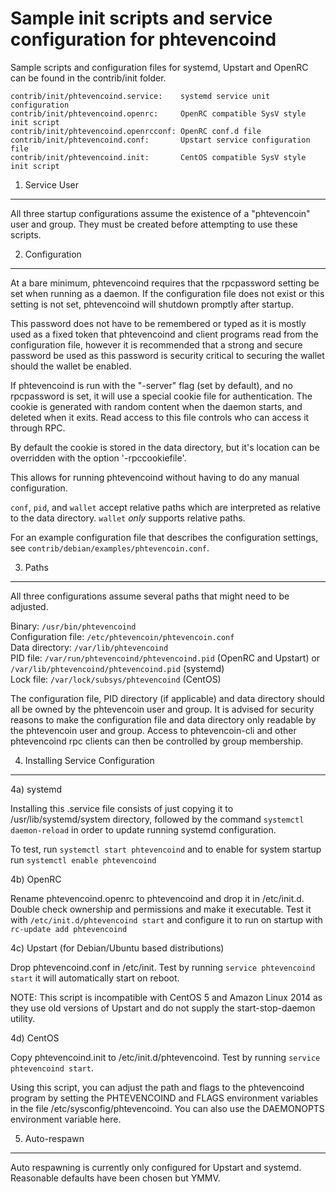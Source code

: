 Sample init scripts and service configuration for phtevencoind
==========================================================

Sample scripts and configuration files for systemd, Upstart and OpenRC
can be found in the contrib/init folder.

    contrib/init/phtevencoind.service:    systemd service unit configuration
    contrib/init/phtevencoind.openrc:     OpenRC compatible SysV style init script
    contrib/init/phtevencoind.openrcconf: OpenRC conf.d file
    contrib/init/phtevencoind.conf:       Upstart service configuration file
    contrib/init/phtevencoind.init:       CentOS compatible SysV style init script

1. Service User
---------------------------------

All three startup configurations assume the existence of a "phtevencoin" user
and group.  They must be created before attempting to use these scripts.

2. Configuration
---------------------------------

At a bare minimum, phtevencoind requires that the rpcpassword setting be set
when running as a daemon.  If the configuration file does not exist or this
setting is not set, phtevencoind will shutdown promptly after startup.

This password does not have to be remembered or typed as it is mostly used
as a fixed token that phtevencoind and client programs read from the configuration
file, however it is recommended that a strong and secure password be used
as this password is security critical to securing the wallet should the
wallet be enabled.

If phtevencoind is run with the "-server" flag (set by default), and no rpcpassword is set, 
it will use a special cookie file for authentication. The cookie is generated with random 
content when the daemon starts, and deleted when it exits. Read access to this file
controls who can access it through RPC. 

By default the cookie is stored in the data directory, but it's location can be overridden 
with the option '-rpccookiefile'.

This allows for running phtevencoind without having to do any manual configuration.

`conf`, `pid`, and `wallet` accept relative paths which are interpreted as 
relative to the data directory. `wallet` *only* supports relative paths.

For an example configuration file that describes the configuration settings, 
see `contrib/debian/examples/phtevencoin.conf`.

3. Paths
---------------------------------

All three configurations assume several paths that might need to be adjusted.

Binary:              `/usr/bin/phtevencoind`  
Configuration file:  `/etc/phtevencoin/phtevencoin.conf`  
Data directory:      `/var/lib/phtevencoind`  
PID file:            `/var/run/phtevencoind/phtevencoind.pid` (OpenRC and Upstart) or `/var/lib/phtevencoind/phtevencoind.pid` (systemd)  
Lock file:           `/var/lock/subsys/phtevencoind` (CentOS)  

The configuration file, PID directory (if applicable) and data directory
should all be owned by the phtevencoin user and group.  It is advised for security
reasons to make the configuration file and data directory only readable by the
phtevencoin user and group.  Access to phtevencoin-cli and other phtevencoind rpc clients
can then be controlled by group membership.

4. Installing Service Configuration
-----------------------------------

4a) systemd

Installing this .service file consists of just copying it to
/usr/lib/systemd/system directory, followed by the command
`systemctl daemon-reload` in order to update running systemd configuration.

To test, run `systemctl start phtevencoind` and to enable for system startup run
`systemctl enable phtevencoind`

4b) OpenRC

Rename phtevencoind.openrc to phtevencoind and drop it in /etc/init.d.  Double
check ownership and permissions and make it executable.  Test it with
`/etc/init.d/phtevencoind start` and configure it to run on startup with
`rc-update add phtevencoind`

4c) Upstart (for Debian/Ubuntu based distributions)

Drop phtevencoind.conf in /etc/init.  Test by running `service phtevencoind start`
it will automatically start on reboot.

NOTE: This script is incompatible with CentOS 5 and Amazon Linux 2014 as they
use old versions of Upstart and do not supply the start-stop-daemon utility.

4d) CentOS

Copy phtevencoind.init to /etc/init.d/phtevencoind. Test by running `service phtevencoind start`.

Using this script, you can adjust the path and flags to the phtevencoind program by 
setting the PHTEVENCOIND and FLAGS environment variables in the file 
/etc/sysconfig/phtevencoind. You can also use the DAEMONOPTS environment variable here.

5. Auto-respawn
-----------------------------------

Auto respawning is currently only configured for Upstart and systemd.
Reasonable defaults have been chosen but YMMV.


